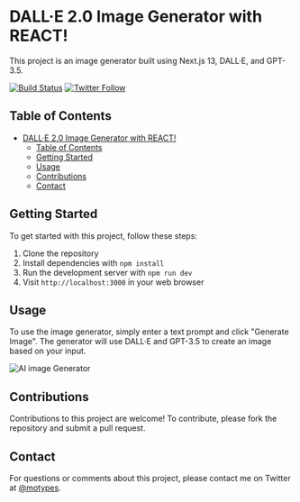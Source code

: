 # DALL·E 2.0 Image Generator with REACT!

This project is an image generator built using Next.js 13, DALL·E, and GPT-3.5.

[![Build Status](https://img.shields.io/badge/build-passing-brightgreen)](https://github.com/yourusername/projectname)
[![Twitter Follow](https://img.shields.io/twitter/follow/yourtwitterhandle?style=social)](https://twitter.com/yourtwitterhandle)

## Table of Contents

- [DALL·E 2.0 Image Generator with REACT!](#dalle-20-image-generator-with-react)
  - [Table of Contents](#table-of-contents)
  - [Getting Started](#getting-started)
  - [Usage](#usage)
  - [Contributions](#contributions)
  - [Contact](#contact)

## Getting Started

To get started with this project, follow these steps:

1. Clone the repository
2. Install dependencies with `npm install`
3. Run the development server with `npm run dev`
4. Visit `http://localhost:3000` in your web browser


## Usage

To use the image generator, simply enter a text prompt and click "Generate Image". The generator will use DALL·E and GPT-3.5 to create an image based on your input.

![AI image Generator](https://user-images.githubusercontent.com/10572843/235681069-4ac15be7-f6e6-4643-b472-00987864f5ee.png)

## Contributions

Contributions to this project are welcome! To contribute, please fork the repository and submit a pull request.

## Contact

For questions or comments about this project, please contact me on Twitter at [@motypes](https://twitter.com/motypes).
